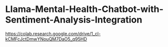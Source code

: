 # Llama-Mental-Health-Chatbot-with-Sentiment-Analysis-Integration

https://colab.research.google.com/drive/1_cl-kCMFcJctDmwYNouQM7DaO5_q95HD
